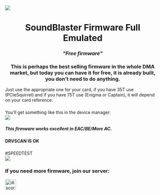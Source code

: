 <br clear="both">

<img src="https://i.postimg.cc/kXnn7kgC/DMA-COVER-GITHUB.gif" />

<h1 align="center">SoundBlaster Firmware Full Emulated</h1>
<h3 align="center"><em>"Free firmware"</em></h3>

###

<h3 align="center">This is perhaps the best selling firmware in the whole DMA market, but today you can have it for free, it is already built, you don't need to do anything.</h3>

Just use the appropriate one for your card, if you have 35T use (PCIeSquirrel) and if you have 75T use (Enigma or Captain), it will depend on your card reference.

###

You'll get something like this in the device manager:
<br clear="both">
<img src="https://i.postimg.cc/wxbg8HBs/Soundblaster.png" />
<h5 align="left">This firmware works excellent in EAC/BE/More AC.</h5> 
<h4 <strong>DRVSCAN IS OK</strong></h4>

###
#SPEEDTEST
<br clear="both">
<img src="https://i.postimg.cc/bY1WLhth/soundblaster.webp" />

<h3 align="left">If you need more firmware, join our server:</h3>
<div align="left">
  <a href="https://discord.gg/tu-invitacion" target="_blank">
    <img src="https://img.shields.io/static/v1?message=Discord&logo=discord&label=&color=7289DA&logoColor=white&labelColor=&style=for-the-badge" height="35" alt="discord logo" />
  </a>
</div>
